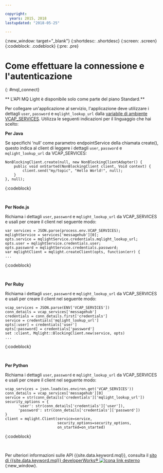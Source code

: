 ```yaml
---

copyright:
  years: 2015, 2018
lastupdated: "2018-05-25"

---
```


{:new_window: target="_blank"}
{:shortdesc: .shortdesc}
{:screen: .screen}
{:codeblock: .codeblock}
{:pre: .pre}

<!-- 12/11/18: info moved to eventstreams075.md, moved because of doc app changes -->
# Come effettuare la connessione e l'autenticazione
{: #mql_connect}

** L'API MQ Light è disponibile solo come parte del piano Standard.**
<br/>

Per collegare un'applicazione al servizio, l'applicazione deve utilizzare i dettagli <code>user</code>,
<code>password</code> e <code>mqlight_lookup_url</code> dalla [variabile di ambiente VCAP_SERVICES](/docs/services/EventStreams/eventstreams127.html). Utilizza le seguenti indicazioni per il linguaggio che hai scelto:

**Per Java**

Se specifichi ‘null’ come parametro endpointService della chiamata create(), questo indica al
client di leggere i dettagli <code>user</code>, <code>password</code> e
<code>mqlight_lookup_url</code> da VCAP_SERVICES:

<pre>
<code>NonBlockingClient.create(null, new NonBlockingClientAdapter<Void>() {
    public void onStarted(NonBlockingClient client, Void context) {
        client.send("my/topic", "Hello World!", null);
    }
}, null);</code>
</pre>
{:codeblock}

<br>

**Per Node.js**

Richiama i dettagli <code>user</code>, <code>password</code> e
<code>mqlight_lookup_url</code> da VCAP_SERVICES e usali per creare il client
nel seguente modo:

<pre>
<code>var services = JSON.parse(process.env.VCAP_SERVICES);
mqlightService = services['messagehub'][0];
opts.service = mqlightService.credentials.mqlight_lookup_url;
opts.user = mqlightService.credentials.user;
opts.password = mqlightService.credentials.password;
var mqlightClient = mqlight.createClient(opts, function(err) {
...</code>
</pre>
{:codeblock}

<br>

**Per Ruby**

Richiama i dettagli <code>user</code>, <code>password</code> e
<code>mqlight_lookup_url</code> da VCAP_SERVICES e usali per creare il client
nel seguente modo:
<pre>
<code>vcap_services = JSON.parse(ENV['VCAP_SERVICES'])
conn_details = vcap_services['messagehub']
credentials = conn_details.first['credentials']
service = credentials['mqlight_lookup_url']
opts[:user] = credentials['user']
opts[:password] = credentials['password']
set :client, Mqlight::BlockingClient.new(service, opts)
...</code>
</pre>
{:codeblock}

<br>

**Per Python**

Richiama i dettagli <code>user</code>, <code>password</code> e
<code>mqlight_lookup_url</code> da VCAP_SERVICES e usali per creare il client
nel seguente modo:
<pre>
<code>vcap_services = json.loads(os.environ.get('VCAP_SERVICES'))
conn_details = vcap_services['messagehub'][0]
service = str(conn_details['credentials']['mqlight_lookup_url'])
security_options = {
      'user': str(conn_details['credentials']['user']),
      'password': str(conn_details['credentials']['password'])
}
client = mqlight.Client(service=service, 
                        security_options=security_options,
                        on_started=on_started)</code>
</pre>
{:codeblock}

<br>

Per ulteriori informazioni sulle API {{site.data.keyword.mql}},
consulta il [sito di {{site.data.keyword.mql}} developerWorks&reg; ![Icona link esterno](../../icons/launch-glyph.svg "Icona link esterno")](https://developer.ibm.com/messaging/mq-light/){:new_window}.
